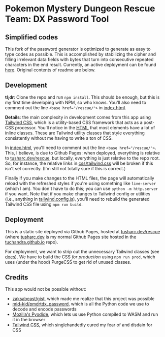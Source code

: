 # Pokemon Mystery Dungeon Rescue Team: DX Password Tool

## Simplified codes
This fork of the password generator is optimized to generate as easy to type codes as possible. This is accomplished by stabilizing the cipher and filling irrelevant data fields with bytes that turn into consecutive repeated characters in the end result. Currently, an active deployment can be found [here](https://ronikirla.github.io/rtdx-passwords/). Original contents of readme are below.


## Development
**tl;dr**: Clone the repo and run `npm install`. This should be enough, but this is my first time developing with NPM, so who knows. You'll also need to comment out the line `<base href="/rescue/">` in [index.html](https://github.com/tuchandra/rescue/blob/master/index.html).

**Details**: the main complexity in development comes from this app using [Tailwind CSS](https://tailwindcss.com/), which is a utility-based CSS framework that acts as a post-CSS processor. You'll notice in the [HTML](https://github.com/tuchandra/rescue/blob/master/index.html) that most elements have a lot of inline classes. These are Tailwind utility classes that style everything consistently without me having to write a ton of CSS.

In [index.html](https://github.com/tuchandra/rescue/blob/master/index.html), you'll need to comment out the line `<base href="/rescue/">`. This, I believe, is due to Github Pages: when deployed, everything is relative to [tusharc.dev/rescue](https://tusharc.dev/rescue), but locally, everything is just relative to the repo root. So, for instance, the relative links in [css/tailwind.css](https://github.com/tuchandra/rescue/blob/master/css/tailwind.css) will be broken if this isn't set correctly. (I'm still not totally sure if this is correct.)

Finally if you make changes to the HTML files, the page will automatically reload with the refreshed styles if you're using something like `live-server` (which I am). You don't have to do this; you can use `python -m http.server` if you want. Note that if you make changes to Tailwind config or utilities (i.e., anything in [tailwind.config.js](https://github.com/tuchandra/rescue/blob/master/tailwind.config.js)), you'll need to rebuild the generated Tailwind CSS file using `npm run build`.


## Deployment
This is a static site deployed via Github Pages, hosted at [tusharc.dev/rescue](https://tusharc.dev/rescue) (where [tusharc.dev](https://tusharc.dev) is my normal Github Pages site hosted in the [tuchandra.github.io](https://github.com/tuchandra/tuchandra.github.io) repo). 

For deployment, we want to strip out the unnecessary Tailwind classes (see [docs](https://tailwindcss.com/docs/controlling-file-size)). We have to build the CSS *for production* using `npm run prod`, which uses (under the hood) PurgeCSS to get rid of unused classes.


## Credits
This app would not be possible without:
 * [zaksabeast/gist](https://gist.github.com/zaksabeast/fed5730156e26fb3e805e234fcbea60b), which made me realize that this project was possible
 * [mid-kid/pmdrtdx_password](https://github.com/mid-kid/pmdrtdx_passwords), which is all the Python code we use to decode and encode passwords
 * [Mozilla's Pyodide](https://github.com/iodide-project/pyodide), which lets us use Python compiled to WASM and run it in the browser
 * [Tailwind CSS](tailwindcss.com/), which singlehandedly cured my fear of and disdain for CSS
  
